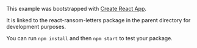 This example was bootstrapped with [Create React App](https://github.com/facebook/create-react-app).

It is linked to the react-ransom-letters package in the parent directory for development purposes.

You can run `npm install` and then `npm start` to test your package.
